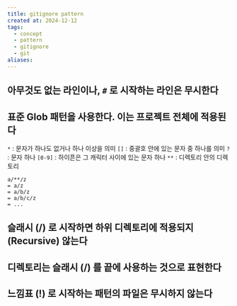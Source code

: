 ```yaml
---
title: gitignore pattern
created at: 2024-12-12
tags:
  - concept
  - pattern
  - gitignore
  - git
aliases:
---
```


## 아무것도 없는 라인이나, `#` 로 시작하는 라인은 무시한다

## 표준 Glob 패턴을 사용한다. 이는 프로젝트 전체에 적용된다

`*` : 문자가 하나도 없거나 하나 이상을 의미
`[]` : 중괄호 안에 있는 문자 중 하나를 의미
`?` : 문자 하나
`[0-9]` : 하이픈은 그 캐릭터 사이에 있는 문자 하나
`**` : 디렉토리 안의 디렉토리

```plaintext
a/**/z
= a/z
= a/b/z
= a/b/c/z
= ...
```

## 슬래시 (/) 로 시작하면 하위 디렉토리에 적용되지 (Recursive) 않는다

## 디렉토리는 슬래시 (/) 를 끝에 사용하는 것으로 표현한다

## 느낌표 (!) 로 시작하는 패턴의 파일은 무시하지 않는다
